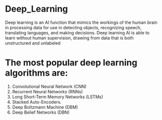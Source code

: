 # Deep_Learning

Deep learning is an AI function that mimics the workings of the human brain in processing data for use in detecting objects, recognizing speech, translating languages, and making decisions. Deep learning AI is able to learn without human supervision, drawing from data that is both unstructured and unlabeled

# The most popular deep learning algorithms are:

1. Convolutional Neural Network (CNN)
2. Recurrent Neural Networks (RNNs)
3. Long Short-Term Memory Networks (LSTMs)
4. Stacked Auto-Encoders.
5. Deep Boltzmann Machine (DBM)
6. Deep Belief Networks (DBN)
